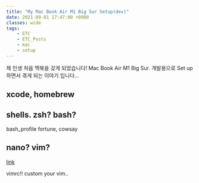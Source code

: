 ```yaml
---
title: "My Mac Book Air M1 Big Sur Setup(dev)"
date: 2021-09-01 17:47:00 +0900
classes: wide
tags:
    - ETC
    - ETC_Posts
    - mac
    - setup
---
```


제 인생 처음 맥북을 갖게 되었습니다! Mac Book Air M1 Big Sur. 개발용으로 Set up하면서 겪게 되는 이야기 입니다...

## xcode, homebrew

## shells. zsh? bash?
bash_profile
fortune, cowsay

## nano? vim?
[link](https://www.linux.com/training-tutorials/vim-101-beginners-guide-vim/)

vimrc!! custom your vim..